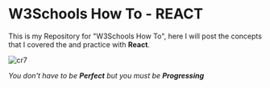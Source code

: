 # W3Schools How To - REACT
This is my Repository for "W3Schools How To", here I will post the concepts that I covered the and practice with <b>React</b>.

![cr7](https://github.com/Sriramprasath04/how-to-with-react/assets/109743739/f703dc6f-ee59-4e37-a513-73fad4d3ba00)

<i> You don't have to be <b>Perfect</b> but you must be <b>Progressing</b><i/>
